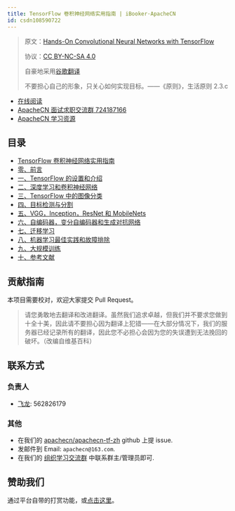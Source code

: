 ```yaml
---
title: TensorFlow 卷积神经网络实用指南 | iBooker·ApacheCN
id: csdn108590722
---
```


> 原文：[Hands-On Convolutional Neural Networks with TensorFlow](https://b-ok.global/book/5541564/60ec47)
> 
> 协议：[CC BY-NC-SA 4.0](http://creativecommons.org/licenses/by-nc-sa/4.0/)
> 
> 自豪地采用[谷歌翻译](https://translate.google.cn/)
> 
> 不要担心自己的形象，只关心如何实现目标。——《原则》，生活原则 2.3.c

*   [在线阅读](https://dl.apachecn.org/)
*   [ApacheCN 面试求职交流群 724187166](https://jq.qq.com/?_wv=1027&k=54ujcL3)
*   [ApacheCN 学习资源](http://www.apachecn.org/)

## 目录

*   [TensorFlow 卷积神经网络实用指南](https://github.com/apachecn/apachecn-dl-zh/blob/master/docs/handson-cnn-tf/README.md)
*   [零、前言](https://github.com/apachecn/apachecn-dl-zh/blob/master/docs/handson-cnn-tf/0.md)
*   [一、TensorFlow 的设置和介绍](https://github.com/apachecn/apachecn-dl-zh/blob/master/docs/handson-cnn-tf/1.md)
*   [二、深度学习和卷积神经网络](https://github.com/apachecn/apachecn-dl-zh/blob/master/docs/handson-cnn-tf/2.md)
*   [三、TensorFlow 中的图像分类](https://github.com/apachecn/apachecn-dl-zh/blob/master/docs/handson-cnn-tf/3.md)
*   [四、目标检测与分割](https://github.com/apachecn/apachecn-dl-zh/blob/master/docs/handson-cnn-tf/4.md)
*   [五、VGG，Inception，ResNet 和 MobileNets](https://github.com/apachecn/apachecn-dl-zh/blob/master/docs/handson-cnn-tf/5.md)
*   [六、自编码器，变分自编码器和生成对抗网络](https://github.com/apachecn/apachecn-dl-zh/blob/master/docs/handson-cnn-tf/6.md)
*   [七、迁移学习](https://github.com/apachecn/apachecn-dl-zh/blob/master/docs/handson-cnn-tf/7.md)
*   [八、机器学习最佳实践和故障排除](https://github.com/apachecn/apachecn-dl-zh/blob/master/docs/handson-cnn-tf/8.md)
*   [九、大规模训练](https://github.com/apachecn/apachecn-dl-zh/blob/master/docs/handson-cnn-tf/9.md)
*   [十、参考文献](https://github.com/apachecn/apachecn-dl-zh/blob/master/docs/handson-cnn-tf/10.md)

## 贡献指南

本项目需要校对，欢迎大家提交 Pull Request。

> 请您勇敢地去翻译和改进翻译。虽然我们追求卓越，但我们并不要求您做到十全十美，因此请不要担心因为翻译上犯错——在大部分情况下，我们的服务器已经记录所有的翻译，因此您不必担心会因为您的失误遭到无法挽回的破坏。（改编自维基百科）

## 联系方式

### 负责人

*   [飞龙](https://github.com/wizardforcel): 562826179

### 其他

*   在我们的 [apachecn/apachecn-tf-zh](https://github.com/apachecn/apachecn-tf-zh) github 上提 issue.
*   发邮件到 Email: `apachecn@163.com`.
*   在我们的 [组织学习交流群](http://www.apachecn.org/organization/348.html) 中联系群主/管理员即可.

## 赞助我们

通过平台自带的打赏功能，或[点击这里](https://imgconvert.csdnimg.cn/aHR0cDovL2hvbWUuYXBhY2hlY24ub3JnL2ltZy9hYm91dC9kb25hdGUuanBn?x-oss-process=image/format,png)。
